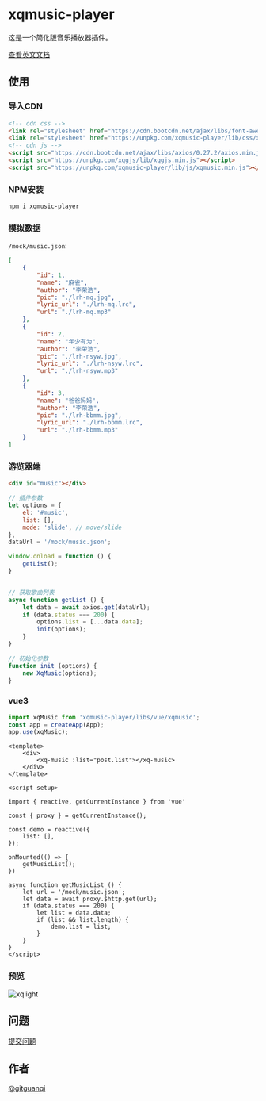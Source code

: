 # xqmusic-player

这是一个简化版音乐播放器插件。

[查看英文文档](./README.md)

## 使用

### 导入CDN

```html
<!-- cdn css -->
<link rel="stylesheet" href="https://cdn.bootcdn.net/ajax/libs/font-awesome/6.2.0/css/all.min.css">
<link rel="stylesheet" href="https://unpkg.com/xqmusic-player/lib/css/xqmusic.min.css">
<!-- cdn js -->
<script src="https://cdn.bootcdn.net/ajax/libs/axios/0.27.2/axios.min.js"></script>
<script src="https://unpkg.com/xqgjs/lib/xqgjs.min.js"></script>
<script src="https://unpkg.com/xqmusic-player/lib/js/xqmusic.min.js"></script>
```

### NPM安装

```sh
npm i xqmusic-player
```

### 模拟数据

`/mock/music.json`:

```json
[
    {
        "id": 1,
        "name": "麻雀",
        "author": "李荣浩",
        "pic": "./lrh-mq.jpg",
        "lyric_url": "./lrh-mq.lrc",
        "url": "./lrh-mq.mp3"
    },
    {
        "id": 2,
        "name": "年少有为",
        "author": "李荣浩",
        "pic": "./lrh-nsyw.jpg",
        "lyric_url": "./lrh-nsyw.lrc",
        "url": "./lrh-nsyw.mp3"
    },
    {
        "id": 3,
        "name": "爸爸妈妈",
        "author": "李荣浩",
        "pic": "./lrh-bbmm.jpg",
        "lyric_url": "./lrh-bbmm.lrc",
        "url": "./lrh-bbmm.mp3"
    }
]
```

### 游览器端

```html
<div id="music"></div>
```

```js
// 插件参数
let options = {
    el: '#music',
    list: [],
    mode: 'slide', // move/slide
},
dataUrl = '/mock/music.json';

window.onload = function () {  
    getList();
}


// 获取歌曲列表
async function getList () {  
    let data = await axios.get(dataUrl);
    if (data.status === 200) {
        options.list = [...data.data];
        init(options);
    }
}

// 初始化参数
function init (options) {  
    new XqMusic(options);
}
```

### vue3

```js
import xqMusic from 'xqmusic-player/libs/vue/xqmusic';
const app = createApp(App);
app.use(xqMusic);
```

```vue
<template>
    <div>
        <xq-music :list="post.list"></xq-music>
    </div>
</template>

<script setup>

import { reactive, getCurrentInstance } from 'vue'

const { proxy } = getCurrentInstance();

const demo = reactive({
    list: [],
});

onMounted(() => {
    getMusicList();
})

async function getMusicList () {  
    let url = '/mock/music.json';
    let data = await proxy.$http.get(url);
    if (data.status === 200) {
        let list = data.data;
        if (list && list.length) {
            demo.list = list;
        }
    }
}
</script>
```

### 预览

![xqlight](https://unpkg.com/xqmusic-player/test/img/preview.jpg)

## 问题

[提交问题](https://github.com/gitguanqi/xqmusic-player/issues/new)

## 作者

[@gitguanqi](https://github.com/gitguanqi)
